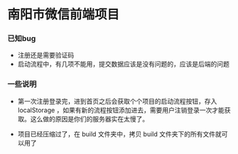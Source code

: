 南阳市微信前端项目
=============

### 已知bug
- 注册还是需要验证码
- 启动流程中，有几项不能用，提交数据应该是没有问题的，应该是后端的问题


### 一些说明
- 第一次注册登录完，进到首页之后会获取个个项目的启动流程按钮，存入 localStorage ，如果有新的流程按钮添加进去，需要用户注销登录一次才能获取。这么做的原因是你们的服务器实在太慢了。

- 项目已经压缩过了，在 build 文件夹中，拷贝 build 文件夹下的所有文件就可以用了
